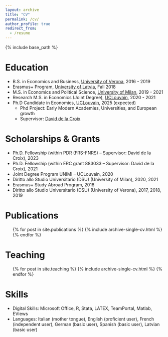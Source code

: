 ```yaml
---
layout: archive
title: "CV"
permalink: /cv/
author_profile: true
redirect_from:
  - /resume
---
```


{% include base_path %}

Education
======
* B.S. in Economics and Business, [University of Verona](https://www.univr.it/home), 2016 - 2019
* Erasmus+ Program, [University of Latvia](https://www.lu.lv/en/), Fall 2018
* M.S. in Economics and Political Science, [University of Milan](https://www.unimi.it/en), 2019 - 2021
* Research M.S. in Economics (Joint Degree), [UCLouvain](https://uclouvain.be/en/faculties/espo/esl/research-master-in-economics-120.html), 2020 - 2021
* Ph.D Candidate in Economics, [UCLouvain](https://uclouvain.be/en/faculties/espo/esl/ph-d-esl.html), 2025 (expected)
    * Phd Project: Early Modern Academies, Universities, and European growth
    * Supervisor: [David de la Croix](https://perso.uclouvain.be/david.delacroix/)

Scholarships & Grants
======
* Ph.D. Fellowship (within PDR (FRS-FNRS) – Supervisor: David de la Croix), 2023
* Ph.D. Fellowship (within ERC grant 883033 – Supervisor: David de la Croix), 2021
* Joint Degree Program UNIMI – UCLouvain, 2020
* Diritto allo Studio Universitario (DSU) (University of Milan), 2020, 2021
* Erasmus+ Study Abroad Program, 2018
* Diritto allo Studio Universitario (DSU) (University of Verona), 2017, 2018, 2019 

Publications
======
  <ul>{% for post in site.publications %}
    {% include archive-single-cv.html %}
  {% endfor %}</ul>
  
 
Teaching
======
  <ul>{% for post in site.teaching %}
    {% include archive-single-cv.html %}
  {% endfor %}</ul>
  
Skills
======
* Digital Skills: Microsoft Office, R, Stata, LATEX, TeamPortal, Matlab, EViews
* Languages: Italian (mother tongue), English (proficient user), French (independent user), German (basic
user), Spanish (basic user), Latvian (basic user)
